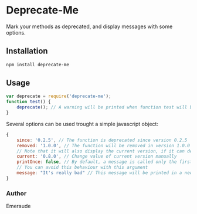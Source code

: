 # Deprecate-Me

Mark your methods as deprecated, and display messages with some options.

## Installation

```bash
npm install deprecate-me
```

## Usage

```javascript
var deprecate = require('deprecate-me');
function test() {
	deprecate(); // A warning will be printed when function test will be called for the first time
}
```

Several options can be used trought a simple javascript object:

```javascript
{
	since: '0.2.5', // The function is deprecated since version 0.2.5
	removed: '1.0.0', // The function will be removed in version 1.0.0
	// Note that it will also display the current version, if it can detect it
	current: '0.8.0', // Change value of current version manually
	printOnce: false, // By default, a message is called only the first time you call the function
	// You can avoid this behaviour with this argument
	message: "It's really bad" // This message will be printed in a new line
}
```

### Author

Emeraude
